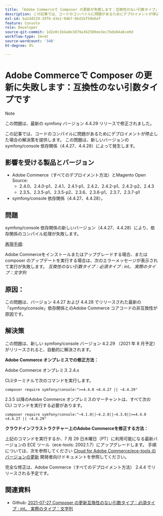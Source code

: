 ```yaml
---
title: 「Adobe Commerceで Composer の更新が失敗します：互換性のない引数タイプ」
description: この記事では、コードのコンパイルに問題があるためにデプロイメントが停止した場合の解決策を提供します。 この問題は、新しいバージョンの symfony/console 依存関係（4.4.27、4.4.28）によって発生します。
exl-id: ba2dd229-29f6-43e2-9467-8bd1bf59e6ef
feature: Console
role: Developer
source-git-commit: 1d2e0c1b4a8e3d79a362500ee3ec7bde84a6ce0d
workflow-type: tm+mt
source-wordcount: '348'
ht-degree: 0%

---
```


# Adobe Commerceで Composer の更新に失敗します：互換性のない引数タイプです

>[!NOTE]
>
>この問題は、最新の symfony バージョン 4.4.29 リリースで修正されました。

この記事では、コードのコンパイルに問題があるためにデプロイメントが停止した場合の解決策を提供します。 この問題は、新しいバージョンの symfony/console 依存関係（4.4.27、4.4.28）によって発生します。

## 影響を受ける製品とバージョン

* Adobe Commerce（すべてのデプロイメント方法）とMagento Open Source:
   * 2.4.0、2.4.0-p1、2.4.1、2.4.1-p1、2.4.2、2.4.2-p1、2.4.2-p2、2.4.3
   * 2.3.5、2.3.5-p1、2.3.5-p2、2.3.6、2.3.6-p1、2.3.7、2.3.7-p1
* symfony/console 依存関係（4.4.27、4.4.28）。

## 問題

symfony/console 依存関係の新しいバージョン（4.4.27、4.4.28）により、依存関係のコンパイル処理が失敗します。

<u>再現手順</u>:

Adobe Commerceをインストールまたはアップグレードする場合、または composer のアップデートを実行する場合は、次のエラーメッセージが表示されて実行が失敗します。
*互換性のない引数タイプ：必須タイプ : int。 実際のタイプ：文字列*

## 原因：

この問題は、バージョン 4.4.27 および 4.4.28 でリリースされた最新の「symfony/console」依存関係とのAdobe Commerce コアコードの非互換性が原因です。

## 解決策

この問題は、新しい symfony/console バージョン 4.2.29 （2021 年 8 月予定）がリリースされると、自動的に解決されます。

**Adobe Commerce オンプレミスでの修正方法：**

Adobe Commerce オンプレミス 2.4.x

CLI/ターミナルで次のコマンドを実行します。

``composer require symfony/console:">=4.4.0 <4.4.27 || ~4.4.29"``

2.3.5 以降のAdobe Commerce オンプレミスのマーチャントは、すべて次の CLI コマンドを実行する必要があります。

``composer require symfony/console:"~4.1.0||~4.2.0||~4.3.0||>=4.4.0 <4.4.27 || ~4.4.29"``

**クラウドインフラストラクチャー上のAdobe Commerceを修正する方法：**

上記のコマンドを実行するか、7 月 29 日木曜日（PT）に利用可能になる最新バージョンの ECE ツール（ece-tools: 2002.1.7）にアップグレードします。 手順については、次を参照してください [Cloud for Adobe Commerce/ece-tools のバージョンの更新](https://devdocs.magento.com/cloud/project/ece-tools-update.html) 開発者向けドキュメントを参照してください。

完全な修正は、Adobe Commerce（すべてのデプロイメント方法） 2.4.4 でリリースされる予定です。

## 関連資料

* Github: [2021-07-27 Composer の更新互換性のない引数タイプ：必須タイプ : int。 実際のタイプ：文字列](https://github.com/magento/magento2/issues/33595)
